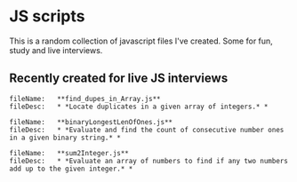 # JS scripts
 This is a random collection of javascript files I've created. Some for fun, study and live interviews.

## Recently created for live JS interviews
```text
fileName:	**find_dupes_in_Array.js**
fileDesc:	* *Locate duplicates in a given array of integers.* *

fileName:	**binaryLongestLenOfOnes.js**
fileDesc:	* *Evaluate and find the count of consecutive number ones in a given binary string.* *

fileName:	**sum2Integer.js**
fileDesc:	* *Evaluate an array of numbers to find if any two numbers add up to the given integer.* *
```